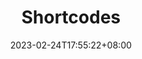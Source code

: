 ---
title: Shortcodes
date: 2023-02-24T17:55:22+08:00
description: Find out the Shortcodes usage built in Hugo or extended by FixIt theme.
---